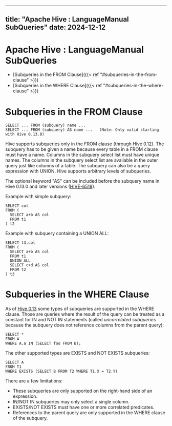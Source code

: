 ---

title: "Apache Hive : LanguageManual SubQueries"
date: 2024-12-12
----------------

# Apache Hive : LanguageManual SubQueries

* [Subqueries in the FROM Clause]({{< ref "#subqueries-in-the-from-clause" >}})
* [Subqueries in the WHERE Clause]({{< ref "#subqueries-in-the-where-clause" >}})

# Subqueries in the FROM Clause

```
SELECT ... FROM (subquery) name ...
SELECT ... FROM (subquery) AS name ...   (Note: Only valid starting with Hive 0.13.0)
```

Hive supports subqueries only in the FROM clause (through Hive 0.12). The subquery has to be given a name because every table in a FROM clause must have a name. Columns in the subquery select list must have unique names. The columns in the subquery select list are available in the outer query just like columns of a table. The subquery can also be a query expression with UNION. Hive supports arbitrary levels of subqueries.

The optional keyword "AS" can be included before the subquery name in Hive 0.13.0 and later versions ([HIVE-6519](https://issues.apache.org/jira/browse/HIVE-6519)).

Example with simple subquery:

```
SELECT col 
FROM (
  SELECT a+b AS col
  FROM t1
) t2

```

Example with subquery containing a UNION ALL:

```
SELECT t3.col
FROM (
  SELECT a+b AS col
  FROM t1
  UNION ALL
  SELECT c+d AS col
  FROM t2
) t3

```

# Subqueries in the WHERE Clause

As of [Hive 0.13](https://issues.apache.org/jira/browse/HIVE-784) some types of subqueries are supported in the WHERE clause. Those are queries where the result of the query can be treated as a constant for IN and NOT IN statements (called *uncorrelated subqueries* because the subquery does not reference columns from the parent query):

```
SELECT *
FROM A
WHERE A.a IN (SELECT foo FROM B);

```

The other supported types are EXISTS and NOT EXISTS subqueries:

```
SELECT A
FROM T1
WHERE EXISTS (SELECT B FROM T2 WHERE T1.X = T2.Y)

```

There are a few limitations:

* These subqueries are only supported on the right-hand side of an expression.
* IN/NOT IN subqueries may only select a single column.
* EXISTS/NOT EXISTS must have one or more correlated predicates.
* References to the parent query are only supported in the WHERE clause of the subquery.

